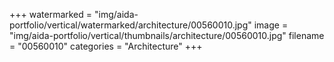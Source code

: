 +++
watermarked = "img/aida-portfolio/vertical/watermarked/architecture/00560010.jpg"
image = "img/aida-portfolio/vertical/thumbnails/architecture/00560010.jpg"
filename = "00560010"
categories = "Architecture"
+++
